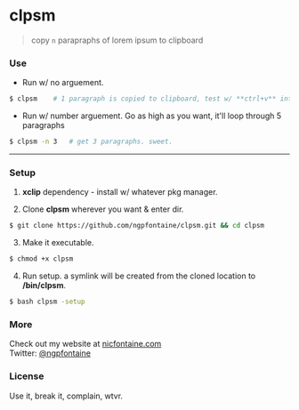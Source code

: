 # clpsm

> copy `n` parapraphs of lorem ipsum to clipboard   
   
   
### Use   

- Run w/ no arguement.
```bash
$ clpsm    # 1 paragraph is copied to clipboard, test w/ **ctrl+v** into text editor. nice.
```

- Run w/ number arguement. Go as high as you want, it'll loop through 5 paragraphs
```bash
$ clpsm -n 3   # get 3 paragraphs. sweet.
```    

---


### Setup   

1. **xclip** dependency - install w/ whatever pkg manager.    

2. Clone **clpsm** wherever you want & enter dir.
```bash
$ git clone https://github.com/ngpfontaine/clpsm.git && cd clpsm
```

3. Make it executable.
```bash
$ chmod +x clpsm
```

4. Run setup. a symlink will be created from the cloned location to **/bin/clpsm**.
```bash
$ bash clpsm -setup
```


### More
Check out my website at [nicfontaine.com](https://nicfontaine.com)  
Twitter: [@ngpfontaine](https://twitter.com/ngpfontaine)

### License
Use it, break it, complain, wtvr.
